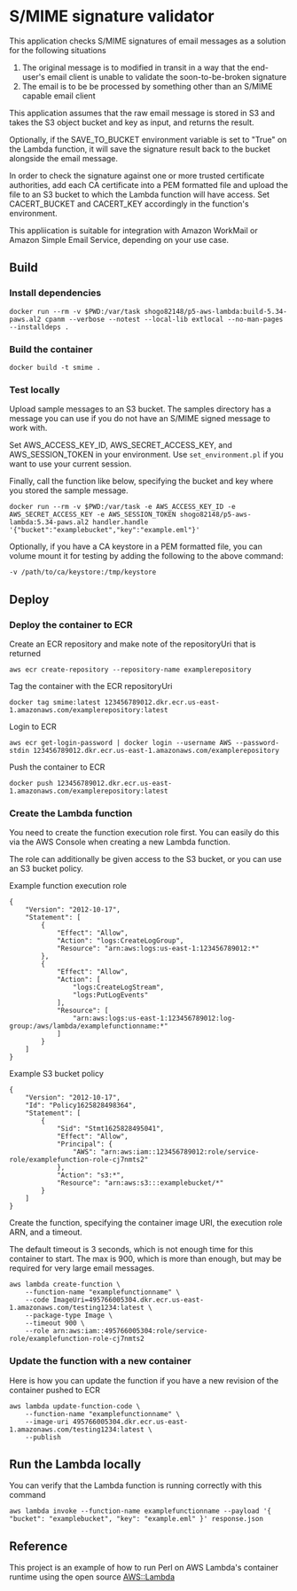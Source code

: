 # S/MIME signature validator

This application checks S/MIME signatures of email messages as a solution for the following situations
1. The original message is to modified in transit in a way that the end-user's email client is unable to validate the soon-to-be-broken signature
2. The email is to be be processed by something other than an S/MIME capable email client

This application assumes that the raw email message is stored in S3 and takes the S3 object bucket and key as input, and returns the result.

Optionally, if the SAVE_TO_BUCKET environment variable is set to "True" on the Lambda function, it will save the signature result back to the bucket alongside the email message.

In order to check the signature against one or more trusted certificate authorities, add each CA certificate into a PEM formatted file and upload the file to an S3 bucket to which the Lambda function will have access. Set CACERT_BUCKET and CACERT_KEY accordingly in the function's environment.

This appliication is suitable for integration with Amazon WorkMail or Amazon Simple Email Service, depending on your use case. 

## Build

### Install dependencies

`docker run --rm -v $PWD:/var/task shogo82148/p5-aws-lambda:build-5.34-paws.al2 cpanm --verbose --notest --local-lib extlocal --no-man-pages --installdeps .`

### Build the container

`docker build -t smime .`

### Test locally

Upload sample messages to an S3 bucket. The samples directory has a message you can use if you do not have an S/MIME signed message to work with.

Set AWS_ACCESS_KEY_ID, AWS_SECRET_ACCESS_KEY, and AWS_SESSION_TOKEN in your environment. Use `set_environment.pl` if you want to use your current session.

Finally, call the function like below, specifying the bucket and key where you stored the sample message.

`docker run --rm -v $PWD:/var/task -e AWS_ACCESS_KEY_ID -e AWS_SECRET_ACCESS_KEY -e AWS_SESSION_TOKEN shogo82148/p5-aws-lambda:5.34-paws.al2 handler.handle '{"bucket":"examplebucket","key":"example.eml"}'`

Optionally, if you have a CA keystore in a PEM formatted file, you can volume mount it for testing by adding the following to the above command:

`-v /path/to/ca/keystore:/tmp/keystore`

## Deploy

### Deploy the container to ECR

Create an ECR repository and make note of the repositoryUri that is returned

`aws ecr create-repository --repository-name examplerepository`

Tag the container with the ECR repositoryUri

`docker tag smime:latest 123456789012.dkr.ecr.us-east-1.amazonaws.com/examplerepository:latest`

Login to ECR

`aws ecr get-login-password | docker login --username AWS --password-stdin 123456789012.dkr.ecr.us-east-1.amazonaws.com/examplerepository`

Push the container to ECR

`docker push 123456789012.dkr.ecr.us-east-1.amazonaws.com/examplerepository:latest`

### Create the Lambda function

You need to create the function execution role first. You can easily do this via the AWS Console when creating a new Lambda function. 

The role can additionally be given access to the S3 bucket, or you can use an S3 bucket policy.

Example function execution role

```
{
    "Version": "2012-10-17",
    "Statement": [
        {
            "Effect": "Allow",
            "Action": "logs:CreateLogGroup",
            "Resource": "arn:aws:logs:us-east-1:123456789012:*"
        },
        {
            "Effect": "Allow",
            "Action": [
                "logs:CreateLogStream",
                "logs:PutLogEvents"
            ],
            "Resource": [
                "arn:aws:logs:us-east-1:123456789012:log-group:/aws/lambda/examplefunctionname:*"
            ]
        }
    ]
}
```

Example S3 bucket policy

```
{
    "Version": "2012-10-17",
    "Id": "Policy1625828498364",
    "Statement": [
        {
            "Sid": "Stmt1625828495041",
            "Effect": "Allow",
            "Principal": {
                "AWS": "arn:aws:iam::123456789012:role/service-role/examplefunction-role-cj7nmts2"
            },
            "Action": "s3:*",
            "Resource": "arn:aws:s3:::examplebucket/*"
        }
    ]
}
```

Create the function, specifying the container image URI, the execution role ARN, and a timeout. 

The default timeout is 3 seconds, which is not enough time for this container to start. The max is 900, which is more than enough, but may be required for very large email messages.

```
aws lambda create-function \
    --function-name "examplefunctionname" \
    --code ImageUri=495766005304.dkr.ecr.us-east-1.amazonaws.com/testing1234:latest \
    --package-type Image \
    --timeout 900 \
    --role arn:aws:iam::495766005304:role/service-role/examplefunction-role-cj7nmts2
```

### Update the function with a new container

Here is how you can update the function if you have a new revision of the container pushed to ECR

```
aws lambda update-function-code \
    --function-name "examplefunctionname" \
    --image-uri 495766005304.dkr.ecr.us-east-1.amazonaws.com/testing1234:latest \
    --publish 
```

## Run the Lambda locally

You can verify that the Lambda function is running correctly with this command

`aws lambda invoke --function-name examplefunctionname --payload '{ "bucket": "examplebucket", "key": "example.eml" }' response.json`

## Reference

This project is an example of how to run Perl on AWS Lambda's container runtime using the open source [AWS::Lambda](https://metacpan.org/pod/AWS::Lambda)